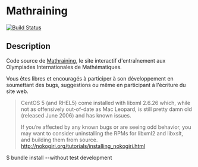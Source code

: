 Mathraining
============
[![Build Status](https://secure.travis-ci.org/blegat/mathraining.png)](http://travis-ci.org/blegat/mathraining)

Description
-----------
Code source de [Mathraining](http://mathraining.heroku.com),
le site interactif d'entraînement aux Olympiades Internationales de Mathématiques.

Vous êtes libres et encouragés à participer à son développement en soumettant
des bugs, suggestions ou même en participant à l'écriture du site web.

> CentOS 5 (and RHEL5) come installed with libxml 2.6.26 which, while not as offensively out-of-date as Mac Leopard, is still pretty damn old (released June 2006) and has known issues.
>
> If you’re affected by any known bugs or are seeing odd behavior, you may want to consider uninstalling the RPMs for libxml2 and libxslt, and building them from source.
http://nokogiri.org/tutorials/installing_nokogiri.html

$ bundle install --without test development


